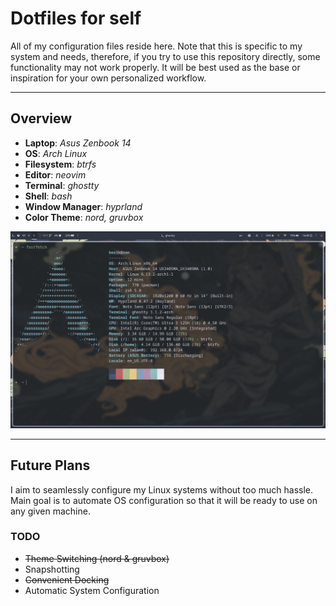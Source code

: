 # Dotfiles for self

All of my configuration files reside here. 
Note that this is specific to my system and needs, therefore,
if you try to use this repository directly, some functionality
may not work properly. It will be best used as the
base or inspiration for your own personalized workflow.

---

## Overview

- **Laptop**: _Asus Zenbook 14_
- **OS**: _Arch Linux_
- **Filesystem**: _btrfs_
- **Editor**: _neovim_
- **Terminal**: _ghostty_
- **Shell**: _bash_
- **Window Manager**: _hyprland_
- **Color Theme**: _nord, gruvbox_

![hyprland_screenshot](assets/fastfetch.png "hyprlandscr")

---

## Future Plans
I aim to seamlessly configure my Linux systems without too much hassle.
Main goal is to automate OS configuration so that it will be ready
to use on any given machine.

### TODO
- ~~Theme Switching (nord & gruvbox)~~
- Snapshotting
- ~~Convenient Docking~~
- Automatic System Configuration